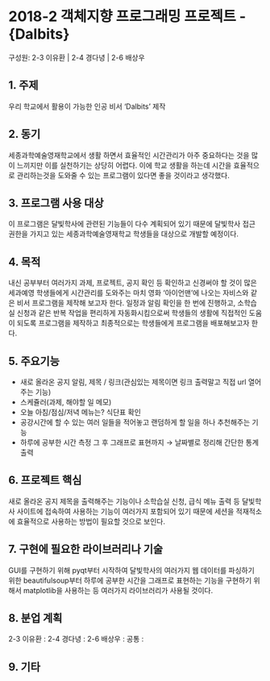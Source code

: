 # 2018-2 객체지향 프로그래밍 프로젝트 - **{Dalbits}**
구성원: 2-3 이유환 | 2-4 경다녕 | 2-6 배상우

## 1. 주제
우리 학교에서 활용이 가능한 인공 비서 ‘Dalbits’ 제작

## 2. 동기
세종과학예술영재학교에서 생활 하면서 효율적인 시간관리가 아주 중요하다는 것을 많이 느끼지만 이를 실천하기는 상당히 어렵다. 이에 학교 생활을 하는데 시간을 효율적으로 관리하는것을 도와줄 수 있는 프로그램이 있다면 좋을 것이라고 생각했다.

## 3. 프로그램 사용 대상
이 프로그램은 달빛학사에 관련된 기능들이 다수 계획되어 있기 때문에 달빛학사 접근 권한을 가지고 있는 세종과학예술영재학교 학생들을 대상으로 개발할 예정이다. 

## 4. 목적
내신 공부부터 여러가지 과제, 프로젝트, 공지 확인 등 확인하고 신경써야 할 것이 많은 세과예영 학생들에게 시간관리를 도와주는 마치 영화 ‘아이언맨’에 나오는 자비스와 같은 비서 프로그램을 제작해 보고자 한다. 일정과 알림 확인을 한 번에 진행하고, 소학습실 신청과 같은 반복 작업을 편리하게 자동화시킴으로써 학생들의 생활에 직접적인 도움이 되도록 프로그램을 제작하고 최종적으로는 학생들에게 프로그램을 배포해보고자 한다.

## 5. 주요기능
- 새로 올라온 공지 알림, 제목 / 링크(관심있는 제목이면 링크 출력말고 직접 url 열어주는 기능)
- 스케쥴러(과제, 해야할 일 메모)
- 오늘 아침/점심/저녁 메뉴는? 식단표 확인
- 공강시간에 할 수 있는 여러 일들을 적어놓고 랜덤하게 할 일을 하나 추천해주는 기능
- 하루에 공부한 시간 측정 그 후 그래프로 표현까지 → 날짜별로 정리해 간단한 통계 출력


## 6. 프로젝트 핵심
새로 올라온 공지 제목을 출력해주는 기능이나 소학습실 신청, 급식 메뉴 출력 등 달빛학사 사이트에 접속하여 사용하는 기능이 여러가지 포함되어 있기 때문에 세션을 적재적소에 효율적으로 사용하는 방법이 필요할 것으로 보인다.

## 7. 구현에 필요한 라이브러리나 기술
GUI를 구현하기 위해 pyqt부터 시작하여 달빛학사의 여러가지 웹 데이터를 파싱하기 위한 beautifulsoup부터 하루에 공부한 시간을 그래프로 표현하는 기능을 구현하기 위해서 matplotlib을 사용하는 등 여러가지 라이브러리가 사용될 것이다.

## 8. **분업 계획**
2-3 이유환 : 
2-4 경다녕 : 
2-6 배상우 : 
공통 : 

## 9. 기타
